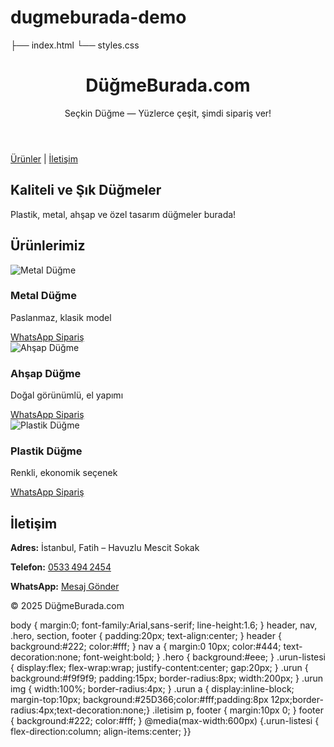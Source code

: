 # dugmeburada-demo
├── index.html
└── styles.css
<!DOCTYPE html>
<html lang="tr">
<head>
  <meta charset="UTF-8">
  <meta name="viewport" content="width=device-width, initial-scale=1.0">
  <title>DüğmeBurada.com | Düğmenin Adresi</title>
  <link rel="stylesheet" href="styles.css">
</head>
<body>
  <header><h1>DüğmeBurada.com</h1><p>Seçkin Düğme — Yüzlerce çeşit, şimdi sipariş ver!</p></header>
  <nav><a href="#urunler">Ürünler</a> | <a href="#iletisim">İletişim</a></nav>
  <section class="hero"><h2>Kaliteli ve Şık Düğmeler</h2><p>Plastik, metal, ahşap ve özel tasarım düğmeler burada!</p></section>
  <section id="urunler" class="urunler">
    <h2>Ürünlerimiz</h2>
    <div class="urun-listesi">
      <div class="urun">
        <img src="https://via.placeholder.com/200" alt="Metal Düğme">
        <h3>Metal Düğme</h3><p>Paslanmaz, klasik model</p>
        <a href="https://wa.me/905334942454?text=Metal%20Düğme%20siparişi%20veriyorum" target="_blank">WhatsApp Sipariş</a>
      </div>
      <div class="urun">
        <img src="https://via.placeholder.com/200" alt="Ahşap Düğme">
        <h3>Ahşap Düğme</h3><p>Doğal görünümlü, el yapımı</p>
        <a href="https://wa.me/905334942454?text=Ahşap%20Düğme%20siparişi%20veriyorum" target="_blank">WhatsApp Sipariş</a>
      </div>
      <div class="urun">
        <img src="https://via.placeholder.com/200" alt="Plastik Düğme">
        <h3>Plastik Düğme</h3><p>Renkli, ekonomik seçenek</p>
        <a href="https://wa.me/905334942454?text=Plastik%20Düğme%20siparişi%20veriyorum" target="_blank">WhatsApp Sipariş</a>
      </div>
    </div>
  </section>
  <section id="iletisim" class="iletisim">
    <h2>İletişim</h2>
    <p><strong>Adres:</strong> İstanbul, Fatih – Havuzlu Mescit Sokak</p>
    <p><strong>Telefon:</strong> <a href="tel:+905334942454">0533 494 2454</a></p>
    <p><strong>WhatsApp:</strong> <a href="https://wa.me/905334942454" target="_blank">Mesaj Gönder</a></p>
  </section>
  <footer><p>&copy; 2025 DüğmeBurada.com</p></footer>
</body>
</html>
body { margin:0; font-family:Arial,sans-serif; line-height:1.6; }
header, nav, .hero, section, footer { padding:20px; text-align:center; }
header { background:#222; color:#fff; }
nav a { margin:0 10px; color:#444; text-decoration:none; font-weight:bold; }
.hero { background:#eee; }
.urun-listesi { display:flex; flex-wrap:wrap; justify-content:center; gap:20px; }
.urun { background:#f9f9f9; padding:15px; border-radius:8px; width:200px; }
.urun img { width:100%; border-radius:4px; }
.urun a { display:inline-block; margin-top:10px; background:#25D366;color:#fff;padding:8px 12px;border-radius:4px;text-decoration:none;}
.iletisim p, footer { margin:10px 0; }
footer { background:#222; color:#fff; }
@media(max-width:600px) {.urun-listesi { flex-direction:column; align-items:center; }}
